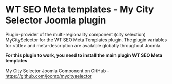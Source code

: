 # WT SEO Meta templates - My City Selector Joomla plugin
Plugin-provider of the multi-regionality component (city selection) MyCitySelector for the WT SEO Meta Templates plugin. The plugin variables for &lt;title> and meta-description are available globally throughout Joomla.

**For this plugin to work, you need to install the main plugin WT SEO Meta templates**

My City Selector Joomla Component on GitHub - https://github.com/joomx/mycityselector
